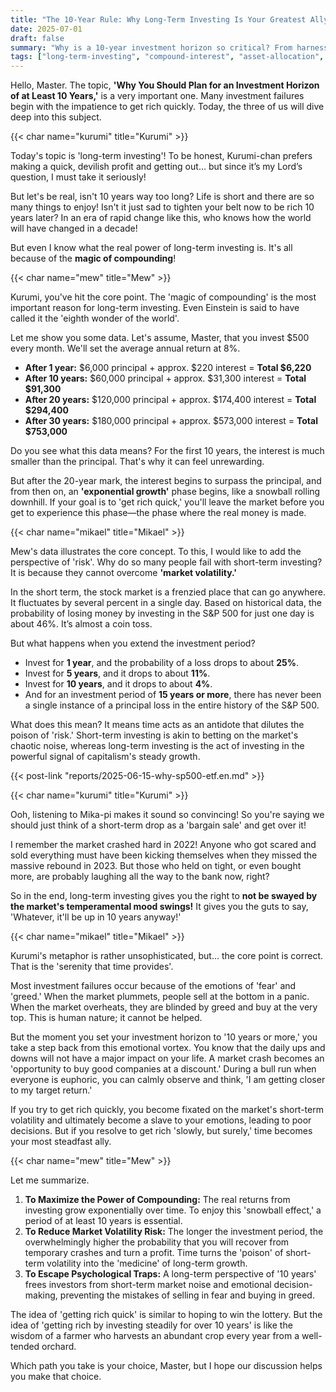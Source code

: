 ```yaml
---
title: "The 10-Year Rule: Why Long-Term Investing Is Your Greatest Ally"
date: 2025-07-01
draft: false
summary: "Why is a 10-year investment horizon so critical? From harnessing the 'magic of compounding' that Einstein praised, to using S&P 500 data to prove how time slashes market risk, and escaping the psychological traps of fear and greed. Three unique characters break down the three essential reasons for long-term investing."
tags: ["long-term-investing", "compound-interest", "asset-allocation", "volatility", "s-p-500", "value-investing"]
---
```


<p>Hello, Master. The topic, <strong>'Why You Should Plan for an Investment Horizon of at Least 10 Years,'</strong> is a very important one. Many investment failures begin with the impatience to get rich quickly. Today, the three of us will dive deep into this subject.</p>

{{< char name="kurumi" title="Kurumi" >}}
<p>Today's topic is 'long-term investing'! To be honest, Kurumi-chan prefers making a quick, devilish profit and getting out… but since it’s my Lord’s question, I must take it seriously!</p>
<p>But let's be real, isn't 10 years way too long? Life is short and there are so many things to enjoy! Isn't it just sad to tighten your belt now to be rich 10 years later? In an era of rapid change like this, who knows how the world will have changed in a decade!</p>
<p>But even I know what the real power of long-term investing is. It's all because of the <strong>magic of compounding</strong>!</p>

{{< char name="mew" title="Mew" >}}
<p>Kurumi, you've hit the core point. The 'magic of compounding' is the most important reason for long-term investing. Even Einstein is said to have called it the 'eighth wonder of the world'.</p>
<p>Let me show you some data. Let's assume, Master, that you invest $500 every month. We'll set the average annual return at 8%.</p>
<ul>
    <li><strong>After 1 year:</strong> $6,000 principal + approx. $220 interest = <strong>Total $6,220</strong></li>
    <li><strong>After 10 years:</strong> $60,000 principal + approx. $31,300 interest = <strong>Total $91,300</strong></li>
    <li><strong>After 20 years:</strong> $120,000 principal + approx. $174,400 interest = <strong>Total $294,400</strong></li>
    <li><strong>After 30 years:</strong> $180,000 principal + approx. $573,000 interest = <strong>Total $753,000</strong></li>
</ul>
<p>Do you see what this data means? For the first 10 years, the interest is much smaller than the principal. That's why it can feel unrewarding.</p>
<p>But after the 20-year mark, the interest begins to surpass the principal, and from then on, an <strong>'exponential growth'</strong> phase begins, like a snowball rolling downhill. If your goal is to 'get rich quick,' you'll leave the market before you get to experience this phase—the phase where the real money is made.</p>

{{< char name="mikael" title="Mikael" >}}
<p>Mew's data illustrates the core concept. To this, I would like to add the perspective of 'risk'. Why do so many people fail with short-term investing? It is because they cannot overcome <strong>'market volatility.'</strong></p>
<p>In the short term, the stock market is a frenzied place that can go anywhere. It fluctuates by several percent in a single day. Based on historical data, the probability of losing money by investing in the S&P 500 for just one day is about 46%. It’s almost a coin toss.</p>
<p>But what happens when you extend the investment period?</p>
<ul>
    <li>Invest for <strong>1 year</strong>, and the probability of a loss drops to about <strong>25%</strong>.</li>
    <li>Invest for <strong>5 years</strong>, and it drops to about <strong>11%</strong>.</li>
    <li>Invest for <strong>10 years</strong>, and it drops to about <strong>4%</strong>.</li>
    <li>And for an investment period of <strong>15 years or more</strong>, there has never been a single instance of a principal loss in the entire history of the S&P 500.</li>
</ul>
<p>What does this mean? It means time acts as an antidote that dilutes the poison of 'risk.' Short-term investing is akin to betting on the market's chaotic noise, whereas long-term investing is the act of investing in the powerful signal of capitalism's steady growth.</p>

<p>
{{< post-link "reports/2025-06-15-why-sp500-etf.en.md" >}}
</p>

{{< char name="kurumi" title="Kurumi" >}}
<p>Ooh, listening to Mika-pi makes it sound so convincing! So you're saying we should just think of a short-term drop as a 'bargain sale' and get over it!</p>
<p>I remember the market crashed hard in 2022! Anyone who got scared and sold everything must have been kicking themselves when they missed the massive rebound in 2023. But those who held on tight, or even bought more, are probably laughing all the way to the bank now, right?</p>
<p>So in the end, long-term investing gives you the right to <strong>not be swayed by the market's temperamental mood swings!</strong> It gives you the guts to say, 'Whatever, it'll be up in 10 years anyway!'</p>

{{< char name="mikael" title="Mikael" >}}
<p>Kurumi's metaphor is rather unsophisticated, but… the core point is correct. That is the 'serenity that time provides'.</p>
<p>Most investment failures occur because of the emotions of 'fear' and 'greed.' When the market plummets, people sell at the bottom in a panic. When the market overheats, they are blinded by greed and buy at the very top. This is human nature; it cannot be helped.</p>
<p>But the moment you set your investment horizon to '10 years or more,' you take a step back from this emotional vortex. You know that the daily ups and downs will not have a major impact on your life. A market crash becomes an 'opportunity to buy good companies at a discount.' During a bull run when everyone is euphoric, you can calmly observe and think, 'I am getting closer to my target return.'</p>
<p>If you try to get rich quickly, you become fixated on the market's short-term volatility and ultimately become a slave to your emotions, leading to poor decisions. But if you resolve to get rich 'slowly, but surely,' time becomes your most steadfast ally.</p>

{{< char name="mew" title="Mew" >}}
<p>Let me summarize.</p>
<ol>
    <li><strong>To Maximize the Power of Compounding:</strong> The real returns from investing grow exponentially over time. To enjoy this 'snowball effect,' a period of at least 10 years is essential.</li>
    <li><strong>To Reduce Market Volatility Risk:</strong> The longer the investment period, the overwhelmingly higher the probability that you will recover from temporary crashes and turn a profit. Time turns the 'poison' of short-term volatility into the 'medicine' of long-term growth.</li>
    <li><strong>To Escape Psychological Traps:</strong> A long-term perspective of '10 years' frees investors from short-term market noise and emotional decision-making, preventing the mistakes of selling in fear and buying in greed.</li>
</ol>
<p>The idea of 'getting rich quick' is similar to hoping to win the lottery. But the idea of 'getting rich by investing steadily for over 10 years' is like the wisdom of a farmer who harvests an abundant crop every year from a well-tended orchard.</p>
<p>Which path you take is your choice, Master, but I hope our discussion helps you make that choice.</p>